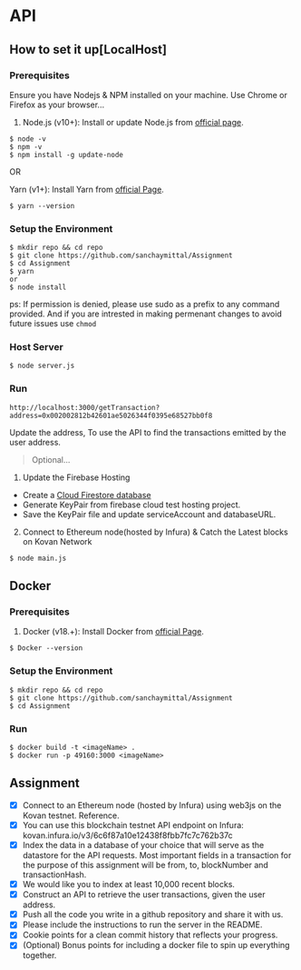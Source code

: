# API

<!-- ## Run
Assignment is an API to retrieve the user transactions, by given the user address.
- Please visit the given link.
- Enter the user Address to retrieve the transactions by the user.
```
https://ethereum-transaction.herokuapp.com/getTransaction?address=0x002002812b42601ae5026344f0395e68527bb0f8
``` -->

## How to set it up[LocalHost]
### Prerequisites

Ensure you have Nodejs & NPM installed on your machine. Use Chrome or Firefox as your browser...

1. Node.js (v10+): Install or update Node.js from [official page](https://nodejs.org/en/).

```
$ node -v
$ npm -v
$ npm install -g update-node
```

OR

Yarn (v1+): Install Yarn from [official Page](https://yarnpkg.com/lang/en/docs/install/#debian-stable).

```
$ yarn --version
```

### Setup the Environment

```
$ mkdir repo && cd repo
$ git clone https://github.com/sanchaymittal/Assignment
$ cd Assignment
$ yarn 
or
$ node install
```
ps: If permission is denied, please use sudo as a prefix to any command provided. And if you are intrested in making permenant changes to avoid future issues use ```chmod```

### Host Server
```
$ node server.js 
```
### Run
```
http://localhost:3000/getTransaction?address=0x002002812b42601ae5026344f0395e68527bb0f8
```
Update the address, To use the API to find the transactions emitted by the user address.


> Optional...
1. Update the Firebase Hosting
- Create a [Cloud Firestore database](https://firebase.google.com/docs/firestore/quickstart?authuser=5)
- Generate KeyPair from firebase cloud test hosting project.
- Save the KeyPair file and update serviceAccount and databaseURL.

2. Connect to Ethereum node(hosted by Infura) & Catch the Latest blocks on Kovan Network
```
$ node main.js
```

## Docker

### Prerequisites
1. Docker (v18.+): Install Docker from [official Page](https://www.docker.com/get-started).
```
$ Docker --version
```

### Setup the Environment

```
$ mkdir repo && cd repo
$ git clone https://github.com/sanchaymittal/Assignment
$ cd Assignment
```

### Run
```
$ docker build -t <imageName> .
$ docker run -p 49160:3000 <imageName>
```

## Assignment

- [x] Connect to an Ethereum node (hosted by Infura) using web3js on the Kovan testnet. Reference. 
- [x] You can use this blockchain testnet API endpoint on Infura: kovan.infura.io/v3/6c6f87a10e12438f8fbb7fc7c762b37c
- [x] Index the data in a database of your choice that will serve as the datastore for the API requests. Most important fields in a transaction for the purpose of this assignment will be from, to, blockNumber and transactionHash.
- [x] We would like you to index at least 10,000 recent blocks.
- [x] Construct an API to retrieve the user transactions, given the user address.
- [x] Push all the code you write in a github repository and share it with us. 
- [x] Please include the instructions to run the server in the README.
- [x] Cookie points for a clean commit history that reflects your progress.
- [x] (Optional) Bonus points for including a docker file to spin up everything together.